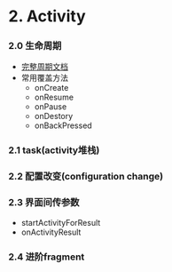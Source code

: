 # 2. Activity

### 2.0 生命周期

  - [完整周期文档](http://developer.android.com/reference/android/app/Activity.html#ActivityLifecycle)
  - 常用覆盖方法
    - onCreate
    - onResume
    - onPause
    - onDestory
    - onBackPressed


### 2.1 task(activity堆栈)


### 2.2 配置改变(configuration change)


### 2.3 界面间传参数
  - startActivityForResult
  - onActivityResult


### 2.4 进阶fragment
